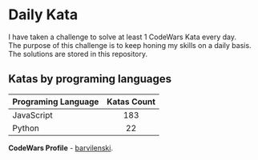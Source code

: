 # Daily Kata

I have taken a challenge to solve at least 1 CodeWars Kata every day.  
The purpose of this challenge is to keep honing my skills on a daily basis.  
The solutions are stored in this repository.

## Katas by programing languages

| Programing Language | Katas Count |
| ------------------- | :---------: |
| JavaScript          |         183 |
| Python              |          22 |


**CodeWars Profile** - [barvilenski](https://www.codewars.com/users/vbarv24).
